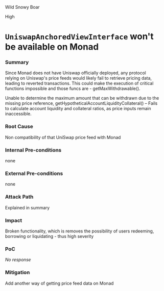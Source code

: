 Wild Snowy Boar

High

# `UniswapAnchoredViewInterface` won't be available on Monad

### Summary

Since Monad does not have Uniswap officially deployed, any protocol relying on Uniswap's price feeds would likely fail to retrieve pricing data, leading to reverted transactions. This could make the execution of critical functions impossible and those funcs are - getMaxWithdrawable().

Unable to determine the maximum amount that can be withdrawn due to the missing price reference, getHypotheticalAccountLiquidityCollateral() – Fails to calculate account liquidity and collateral ratios, as price inputs remain inaccessible.


### Root Cause

Non compatibility of that UniSwap price feed with Monad 

### Internal Pre-conditions

none

### External Pre-conditions

none

### Attack Path

Explained in summary

### Impact

Broken functionality, which is removes the possibility of users redeeming, borrowing or liquidating - thus high severity

### PoC

_No response_

### Mitigation

Add another way of getting price feed data on Monad